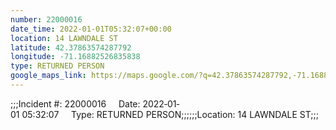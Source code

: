 ```yaml
---
number: 22000016
date_time: 2022-01-01T05:32:07+00:00
location: 14 LAWNDALE ST
latitude: 42.37863574287792
longitude: -71.16882526835838
type: RETURNED PERSON
google_maps_link: https://maps.google.com/?q=42.37863574287792,-71.16882526835838
---
```


;;;Incident #: 22000016     Date: 2022‐01‐01 05:32:07     Type: RETURNED PERSON;;;;;;Location: 14 LAWNDALE ST;;;
